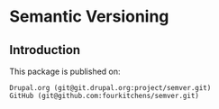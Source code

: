 Semantic Versioning
===================

Introduction
------------

This package is published on:

```
Drupal.org (git@git.drupal.org:project/semver.git)
GitHub (git@github.com:fourkitchens/semver.git)
```


